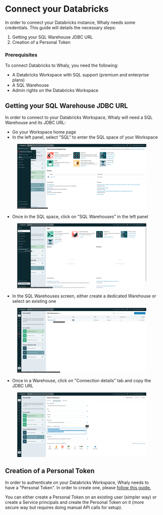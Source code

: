 # Connect your Databricks

In order to connect your Databricks instance, Whaly needs some credentials. This guide will details the necessary steps:

1. Getting your SQL Warehouse JDBC URL
2. Creation of a Personal Token

### Prerequisites <a href="#prerequisites" id="prerequisites"></a>

To connect Databricks to Whaly, you need the following:

* A Databricks Workspace with SQL support (premium and enterprise plans)
* A SQL Warehouse
* Admin rights on the Databricks Workspace

## Getting your SQL Warehouse JDBC URL

In order to connect to your Databricks Workspace, Whaly will need a SQL Warehouse and its JDBC URL:

* Go your Workspace home page
* In the left panel, select "SQL" to enter the SQL space of your Workspace

<figure><img src="../../.gitbook/assets/image (4).png" alt=""><figcaption></figcaption></figure>

* Once in the SQL space, click on "SQL Warehouses" in the left panel

<figure><img src="../../.gitbook/assets/image (15).png" alt=""><figcaption></figcaption></figure>

* In the SQL Warehouses screen, either create a dedicated Warehouse or select an existing one

<figure><img src="../../.gitbook/assets/image (14).png" alt=""><figcaption></figcaption></figure>

* Once in a Warehouse, click on "Connection details" tab and copy the JDBC URL

<figure><img src="../../.gitbook/assets/image (3).png" alt=""><figcaption></figcaption></figure>

## Creation of a Personal Token

In order to authenticate on your Databricks Workspace, Whaly needs to have a "Personal Token". In order to create one, please [follow this guide.](https://docs.databricks.com/dev-tools/auth.html#pat)

You can either create a Personal Token on an existing user (simpler way) or create a Service principals and create the Personal Token on it (more secure way but requires doing manual API calls for setup).
